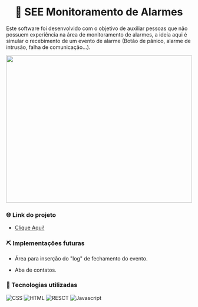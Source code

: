 <div align="center"> 

# 📡 SEE Monitoramento de Alarmes

</div>

Este software foi desenvolvido com o objetivo de auxiliar pessoas que não possuem experiência na área de monitoramento de alarmes, a ideia aqui é simular o recebimento de um evento de alarme (Botão de pânico, alarme de intrusão, falha de comunicação...).

<img src="https://user-images.githubusercontent.com/34304319/228600300-7b8d37c9-f65e-4345-87aa-dc9fe7aa319e.gif" height="400" width="100%">

### 🌐 Link do projeto

- [Clique Aqui!](https://see-monitoring.web.app/)

### ⛏️ Implementações futuras

- Área para inserção do "log" de fechamento do evento.

- Aba de contatos.  

### 🔧 Tecnologias utilizadas

![CSS](https://skillicons.dev/icons?i=css)
![HTML](https://skillicons.dev/icons?i=html)
![RESCT](https://skillicons.dev/icons?i=react)
![Javascript](https://skillicons.dev/icons?i=js)
